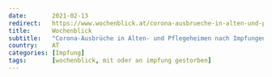 ```yaml
---
date:       2021-02-13
redirect:   https://www.wochenblick.at/corona-ausbrueche-in-alten-und-pflegeheimen-nach-impfungen/
title:      Wochenblick
subtitle:   "Corona-Ausbrüche in Alten- und Pflegeheimen nach Impfungen"
country:    AT
categories: [Impfung]
tags:       [wochenblick, mit oder an impfung gestorben]
---
```

